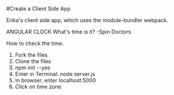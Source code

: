 #Create a Client Side App

  Erika's client side app, which uses the module-bundler webpack.

  ANGULAR CLOCK
  What's time is it? -Spin Doctors

How to check the time.
  1. Fork the files
  2. Clone the files
  3. npm init --yes
  4. Enter in Terminal: node server.js
  5. In browser, enter localhost:5000
  6. Click on time zone
